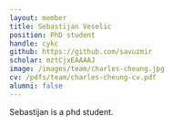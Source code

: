 ```yaml
---
layout: member
title: Sebastijan Veselic
position: PhD student
handle: cykc
github: https://github.com/savuzmir
scholar: mztCjxEAAAAJ
image: /images/team/charles-cheung.jpg
cv: /pdfs/team/charles-cheung-cv.pdf
alumni: false
---
```


Sebastijan is a phd student.
